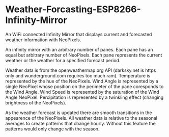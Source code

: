 # Weather-Forcasting-ESP8266-Infinity-Mirror
An WiFi connected Infinity Mirror that displays current and forecasted weather information with NeoPixels.

An infinity mirror with an arbitrary number of panes.
Each pane has an equal but arbitrary number of NeoPixels.
Each pane represents the current weather or the weather for a specified forecast period.

Weather data is from the openweathermap.org API (darksky.net is https only and wunderground.com requires too much ram).
Temperature is represented by the hue of the NeoPixels.
Wind Angle is represented by a single NeoPixel whose position on the perimeter of the pane coresponds to the Wind Angle.
Wind Speed is represented by the saturation of the Wind Angle NeoPixel.
Percipitation is represented by a twinkling effect (changing brightness of the NeoPixels).

As the weather forecast is updated there are smooth transitions in the appearence of the NeoPixels. All weather data is relative to the seasonal averages to create patterns that change hourly. Without this feature the patterns would only change with the season.
